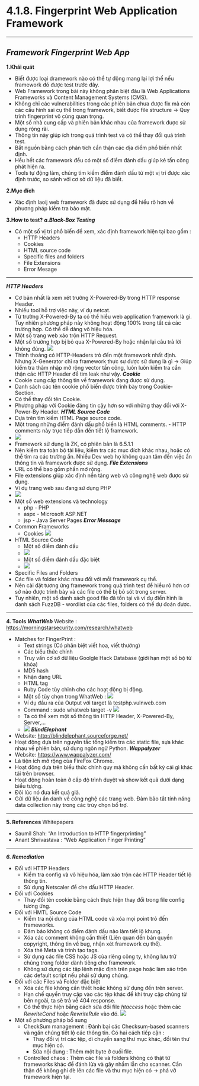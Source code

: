 # **4.1.8. Fingerprint Web Application Framework** 
---
## *Framework Fingerprint Web App*

**1.Khái quát**
- Biết được loại dramework nào có thể tự động mang lại lợi thế nếu framework đó được test trước đây. 
- Web Framework trong bài này không phân biệt đâu là Web Applications Frameworks và Content Management Systems (CMS).
- Không chỉ các vulnerabilities trong các phiên bản chưa được fix mà còn các cấu hình sai cụ thể trong framework, biết được file structure -> Quy trình fingerprint vô cùng quan trọng. 
- Một số nhà cung cấp và phiên bản khác nhau của framework được sử dụng rộng rãi. 
- Thông tin này giúp ích trong quá trình test và có thể thay đổi quá trình test. 
- Bắt nguồn bằng cách phân tích cẩn thận các địa điểm phổ biến nhất định. 
- Hều hết các framework đều có một số điểm đánh dấu giúp kẻ tấn công phát hiện ra. 
- Tools tự động làm, chúng tìm kiếm điểm đánh dấu từ một vị trí được xác định trước, so sánh với cơ sở dữ liệu đã biết. 

**2.Mục đích**
- Xác định laoij web framework đã được sử dụng để hiểu rõ hơn về phương pháp kiểm tra bảo mật. 

**3.How to test?**
***a.Black-Box Testing***
 - Có một số vị trí phổ biến để xem, xác định framework hiện tại bao gồm : 
    - HTTP Headers 
    - Cookies 
    - HTML source code 
    - Specific files and folders 
    - File Extensions 
    - Error Mesage 
---
***HTTP Headers***
- Cơ bản nhất là xem xét trường X-Powered-By trong HTTP response Header. 
- Nhiều tool hỗ trợ việc này, ví dụ netcat. 
- Từ trường X-Powered-By ta có thể hiểu web application framework là gì. Tuy nhiên phương pháp này không hoạt động 100% trong tất cả các trường hợp. Có thể dễ dàng vô hiệu hóa. 
- Một số trang web xáo trộn HTTP Request. 
- Một số trường hợp bị bỏ qua X-Powered-By hoặc nhận lại câu trả lời không đúng. 
![](https://i.imgur.com/wVTB1ab.jpg)
- Thỉnh thoảng có HTTP-Headers trỏ đến một framework nhất định. Nhưng X-Generator chỉ ra framework thực sự được sử dụng là gì -> Giúp kiểm tra thâm nhập mở rộng vector tấn công, luôn luôn kiểm tra cẩn thận các HTTP Header để tìm leak như vậy. 
***Cookie***
- Cookie cung cấp thông tin về framework đang được sử dụng. 
- Danh sách các tên cookie phổ biến được trình bày trong Cookie-Section. 
- Có thể thay đổi tên Cookie.
- Phương pháp với Cookie đáng tin cậy hơn so với những thay đổi với X-Power-By Header.
***HTML Source Code***
- Dựa trên tìm kiếm HTML Page source code. 
- Một trong những điểm đánh dấu phổ biến là HTML comments. - HTTP comments này trực tiếp dẫn đến tiết lộ framework. 
- ![](https://i.imgur.com/NUDrLbh.jpg)
- Framework sử dụng là ZK, có phiên bản là 6.5.1.1
- Nên kiểm tra toàn bộ tài liệu, kiểm tra các mục đích khác nhau, hoặc có thể tìm ra các trường ẩn. Nhiều Dev web họ không quan tâm đến việc ẩn thông tin và framework được sử dụng. 
***File Extensions***
- URL có thể bao gồm phần mở rộng.
- File extensions giúp xác định nền tảng web và công nghệ web được sử dụng. 
- Ví dụ trang web sau đang sử dụng PHP
- ![](https://i.imgur.com/S8nqSdm.jpg)
- Một số web extensions và technology
    - php - PHP 
    - aspx - Microsoft ASP.NET
    - jsp - Java Server Pages
***Error Message***
- Common Frameworks 
    - Cookies 
![](https://i.imgur.com/Uu2jH73.jpg)
- HTML Source Code 
    - Một số điểm đánh dấu 
    - ![](https://i.imgur.com/8fqWkBp.jpg)
    - Một số điểm đánh dấu đặc biệt
    - ![](https://i.imgur.com/QpLDxUV.jpg)
- Specific Files and Folders 
- Các file và folder khác nhau đối với mỗi framework cụ thể. 
- Nên cài đặt tương ứng framework trong quá trình test để hiểu rõ hơn cơ sở nào được trình bày và các file có thể bị bỏ sót trong server. 
- Tuy nhiên, một số danh sách good file đã tồn tại và ví dụ điển hình là danh sách FuzzDB - wordlist của các files, folders có thể dự đoán được. 
---
**4. Tools**
***WhatWeb***
Website : https://morningstarsecurity.com/research/whatweb
- Matches for FingerPrint :
    - Text strings (Có phân biệt viết hoa, viết thường)
    - Các biểu thức chính 
    - Truy vấn cơ sở dữ liệu Goolgle Hack Database (giới hạn một số bộ từ khóa)
    -  MD5 hash
    -  Nhận dạng URL
    -  HTML tag 
    -  Ruby Code tùy chỉnh cho các hoạt động bị động. 
    -  Một số tùy chọn trong WhatWeb :
![](https://i.imgur.com/SgCw9Zm.jpg)
    - Ví dụ đầu ra của Output với target là testphp.vulnweb.com 
    - Command : sudo whatweb target -v
![](https://i.imgur.com/EYWg7xV.jpg)
    - Ta có thể xem một số thông tin HTTP Header, X-Powered-By, Server,...
    - ![](https://i.imgur.com/ovL1MiW.jpg)
***BlindElephant***
- Website: http://blindelephant.sourceforge.net/
- Hoạt động dựa trên nguyên tắc tổng kiểm tra các static file, sựa khác nhau về phiên bản, sử dụng ngôn ngữ Python. 
***Wappalyzer***
- Website: https://www.wappalyzer.com/
- Là tiện ích mở rộng của FireFox Chrome. 
- Hoạt động dựa trên biểu thức chính quy mà không cần bất kỳ cái gì khác tải trên browser. 
- Hoạt động hoàn toàn ở cấp độ trình duyệt và show kết quả dưới dạng biểu tượng. 
- Đôi lúc nó đưa kết quả giả. 
- Gửi dữ liệu ẩn danh về công nghệ các trang web. Đảm bảo tắt tính năng data collection này trong các trùy chọn bổ trợ. 
---
**5. References**
Whitepapers
- Saumil Shah: “An Introduction to HTTP fingerprinting”
- Anant Shrivastava : “Web Application Finger Printing”
--- 
***6. Remediation***
- Đối với HTTP Headers 
    - Kiểm tra config và vô hiệu hóa, làm xáo trộn các HTTP Header tiết lộ thông tin. 
    - Sử dụng Netscaler để che dấu HTTP Header. 
- Đối với Cookies
    - Thay đổi tên cookie bằng cách thực hiện thay đổi trong file config tương ứng. 
- Đối với HMTL Source Code 
    - Kiểm tra nội dung của HTML code và xóa mọi point trỏ đến frameworks. 
    - Đảm bảo không có điểm đánh dấu nào làm tiết lộ khung.
    - Xóa các comment không cần thiết (Liên quan đến bản quyền copyright, thông tin về bug, nhận xét framework cụ thể).
    - Xóa thẻ Meta và trình tạo tags. 
    - Sử dụng các file CSS hoặc JS của riêng công ty, không lưu trữ chúng trong folder dành tiêng cho framework. 
    - Không sử dụng các tập lệnh mặc định trên page hoặc làm xáo trộn các default script nếu phải sử dụng chúng. 
- Đối với các Files và Folder đặc biệt 
    - Xóa các file không cần thiết hoặc không sử dụng đến trên server. 
    - Hạn chế quyền truy cập vào các tệp khác để khi truy cập chúng từ bên ngoài, ta sẽ trả về 404 response. 
    - Có thể thực hiện bằng cách sửa đổi file *htaccess* hoặc thêm các *RewriteCond* hoặc *RewriteRule* vào đó. 
![](https://i.imgur.com/jKXa2L7.jpg)
- Một số phương pháp bổ sung 
    - CheckSum management : Đánh bại các Checksum-based scanners và ngăn chúng tiết lộ các thông tin. Có hai cách tiếp cận : 
        - Thay đổi vị trí các tệp, di chuyển sang thư mục khác, đổi tên thư mục hiện có. 
        - Sửa nội dung : Thêm một byte ở cuối file. 
    - Controlled chaos : Thêm các file và folders không có thật từ frameworks khác để đánh lừa và gây nhầm lẫn cho scanner. Cẩn thận để không ghi đè lên các file và thư mục hiện có -> phá vỡ framework hiện tại. 












